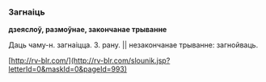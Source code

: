 ### Загнаіць
**дзеяслоў, размоўнае, закончанае трыванне**

Даць чаму-н. загнаіцца. З. рану. || незакончанае трыванне: загнойваць.

<a rel="author">[http://rv-blr.com/](http://rv-blr.com/slounik.jsp?letterId=0&maskId=0&pageId=993)</a>
